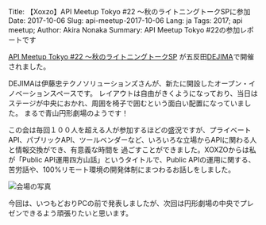 Title: 【Xoxzo】API Meetup Tokyo #22 〜秋のライトニングトークSPに参加
Date: 2017-10-06
Slug: api-meetup-2017-10-06
Lang: ja
Tags: 2017; api meetup; 
Author: Akira Nonaka
Summary: API Meetup Tokyo #22の参加レポートです

[API Meetup Tokyo #22 〜秋のライトニングトークSP](https://api-meetup.doorkeeper.jp/events/64948)
が五反田[DEJIMA](https://dejima.space)で開催されました。

DEJIMAは伊藤忠テクノソリューションズさんが、新たに開設したオープン・イノベーションスペースです。
レイアウトは自由がきくようになっており、当日はステージが中央におかれ、周囲を椅子で囲むという面白い配置になっていました。
まるで青山円形劇場のようです！

この会は毎回１００人を超える人が参加するほどの盛況ですが、プライベートAPI、パブリックAPI、ツールベンダーなど、いろいろな立場からAPIに関わる人と情報交換ができ、有意義な時間を
過ごすことができました。XOXZOからは私が「Public API運用四方山話」というタイトルで、Public APIの運用に関する、苦労話や、100%リモート環境の開発体制にまつわるお話しをしました。

![会場の写真]({filename}/images/api-meetup-2017-10-06/api-meetup-tokyo-20171006.jpg)

今回は、いつもどおりPCの前で発表しましたが、次回は円形劇場の中央でプレゼンできるよう頑張りたいと思います。
